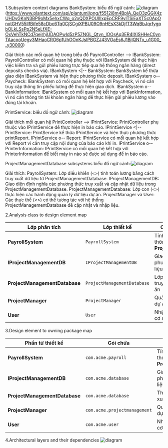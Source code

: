 1.Subsystem context diagrams
BankSystem:
biểu đồ ngữ cảnh: ![diagram](https://www.planttext.com/api/plantuml/png/T951JiCm44NtFiMeArZa0YnGYzeb4hGIgsoczj2OskDeFA7AsLXm9Aw0qoH2eB3qzv_tlyTV7v_hh2ZQnM24h2AV0i7g2Nj98S2Xpqfn1PXXaaR56BIQ17Qn3QadcewJP-EYPvzLi8ZJrGFoUNP9UYjHZyXueaYiMrGyOYPZPXvKrVtlHBY37Ii9g8zaKHnuVaqr7xfZz0fj9xOf24ZYI7BDpnr93qtg9CCboPbSpI-UBY3K9j5ibhekneuzWUPgO-w-Oy2VMVzEVyaJO40EZo-ahHzM3AxuijVIdTX1Yxrjo9wlt8NPVxTLW1jhAMTeHykL03TxGbSb3lsjCUkIC7pjDm000F__0m00)(https://www.planttext.com/api/plantuml/png/f5512i8m4BplA_QeO3zGGX4zUHDyGKnN3BP9oMx5ehxCWq_o2xQDXPOUlIIxpEpCRF9vlTSiEaXT5c0ApOnxtGHV55llfBife58cDbc6Tq0CjSCgiXPBU09O9nHEsX3kDjfT3WqBbJqrfygpbOLkLSsPp2N5eLfXE-OxVehTkNCd7qejrhjUDAOPwId5zP5ZNGL_Qtvn_lOOsAq3ER4IXISHHeC0ynTAacooUegv3MHaoCRO6p1UhOOnKJsIPBGZJ43VOaEs6J1BjIQNTx_u1G00__y30000)

Giải thích các mối quan hệ trong biểu đồ
PayrollController --> IBankSystem: PayrollController có mối quan hệ phụ thuộc với IBankSystem để thực hiện việc kiểm tra và gửi phiếu lương trực tiếp qua hệ thống ngân hàng (direct deposits checks via).
IBankSystem <|-- BankSystem: BankSystem kế thừa giao diện IBankSystem và hiện thực phương thức deposit.
IBankSystem o-- Paycheck: IBankSystem có mối quan hệ kết hợp với Paycheck, vì nó cần truy cập thông tin phiếu lương để thực hiện giao dịch.
IBankSystem o-- BankInformation: IBankSystem có mối quan hệ kết hợp với BankInformation, vì nó cần thông tin tài khoản ngân hàng để thực hiện gửi phiếu lương vào đúng tài khoản.

PrintService:
biểu đồ ngữ cảnh: ![diagram](https://www.planttext.com/api/plantuml/png/d5512i8m4BplA_QeO3zGGYbuyYRwWbXN2BH9sMoBehxCWq_o2wQ9WYqzUTeiCpipktazdgKNpT8rDLIrzXwtRAoidHLsTKsCIbMfAGgy0c8xu3jg7SjY2NU0q1AVT4MuYRDxujw4RahMgUQOwWh5HJvnZf_7nfuSDrgCir7w9z5NLIdV7Vp52pL1tPqlCx7-Tahyu45MZ2JfSOpH9C3qM5bMJAwGuz4mLP82UkHeuR4t6iPCTSkoqQum8RY0fuGpm5owaknn-DWt0000__y30000)

Giải thích mối quan hệ
PrintController --> IPrintService: PrintController phụ thuộc vào IPrintService để thực hiện in báo cáo.
IPrintService <|-- PrintService: PrintService kế thừa IPrintService và hiện thực phương thức printReport.
IPrintService o-- Report: IPrintService có mối quan hệ kết hợp với Report vì cần truy cập nội dung của báo cáo khi in.
IPrintService o-- PrinterInformation: IPrintService có mối quan hệ kết hợp với PrinterInformation để biết máy in nào sẽ được sử dụng để in báo cáo.

ProjectManagementDatabase subsystems
biểu đồ ngữ cảnh:![diagram](https://www.planttext.com/api/plantuml/png/r5D1JiCm4BplA_O84lb05KKLoeK3g5B40xRs4XavJkNTW2BeopZm9Bw0qmO4hOkGE76rPqOpixjlBwzBKOewT1x0U1B15OsnzxuPHRd3iZHzqFHGLVW4Y8Qy6JmfD-GfZcURsD-pqHlgU86DHXVQSzW2kA0SxyWmNgtsa6iAr7B7GUlBdLJBEd_LhEIyvCKGoTePc4DSeDtJlrA6ZKqUVsG5VgmFYTlF4euyazAQX5CXCgnbLyvSoR_94PFv5CNfE3l_g_gj76loDFYFFb9fluoQDBylNb5K-TLP81d38YoOt1C-E88ii7mkYjE3X3ofF-J4qxWfFi2IWvtEvnq00F__0m00)

Giải thích:
PayrollSystem: Lớp điều khiển (<<control>>) tính toán lương bằng cách truy xuất dữ liệu từ ProjectManagementDatabase.
IProjectManagementDB: Giao diện định nghĩa các phương thức truy xuất và cập nhật dữ liệu trong ProjectManagementDatabase.
ProjectManagementDatabase: Lớp con (<<subsystem>>) thực hiện các hành động quản lý dữ liệu dự án.
ProjectManager và User: Các thực thể (<<entity>>) có thể tương tác với hệ thống ProjectManagementDatabase để cập nhật và nhập liệu.

2.Analysis class to design element map

| **Lớp phân tích**              | **Lớp thiết kế**                            | **Chức năng trong thiết kế**                                         |
|-------------------------------|--------------------------------------------|--------------------------------------------------------------------|
| **PayrollSystem**              | `PayrollSystem`                            | Tính toán tiền lương dựa trên thông tin dự án từ **ProjectManagementDatabase** |
| **IProjectManagementDB**       | `IProjectManagementDB`                     | Giao diện định nghĩa các phương thức để thao tác dữ liệu dự án    |
| **ProjectManagementDatabase**  | `ProjectManagementDatabase`                | Lớp thực thi các phương thức truy xuất và lưu trữ dữ liệu dự án    |
| **ProjectManager**             | `ProjectManager`                           | Quản lý và cập nhật thông tin dự án trong hệ thống                 |
| **User**                       | `User`                                     | Nhập liệu thông tin dự án vào cơ sở dữ liệu                        |


3.Design element to owning package map

| **Phần tử thiết kế**            | **Gói chứa**                 | **Mô tả**                                                       |
|---------------------------------|------------------------------|------------------------------------------------------------------|
| **PayrollSystem**               | `com.acme.payroll`           | Tính toán tiền lương dựa trên thông tin từ **ProjectManagementDatabase** |
| **IProjectManagementDB**        | `com.acme.database`          | Giao diện định nghĩa các phương thức để thao tác dữ liệu dự án |
| **ProjectManagementDatabase**   | `com.acme.database`          | Thực thi các phương thức truy xuất và lưu trữ dữ liệu dự án    |
| **ProjectManager**              | `com.acme.projectmanagement` | Quản lý và cập nhật thông tin dự án trong hệ thống             |
| **User**                        | `com.acme.user`              | Nhập liệu thông tin dự án vào cơ sở dữ liệu                     |


4.Architectural layers and their dependencies
![diagram](https://www.planttext.com/api/plantuml/png/R91B2i9038RtSuguquKNS24-4Q68Y3r0c8bse4xh95MAU38N7iahE2r5hPfT_Z_vydZSxYCMz58SKjKnjBEEO3EVRiUhHJG7dIApKczXxOd92OhDN8GbURWegCDOpbCiusMtroYUDDaJnKn-wV92Wd7zP4qA3jEOesnlTHkM-qm7frNnuYReJ5fZDtGiY7_0CnGSwmhGfkv9Aki5OZnH8uJ-tzFw_U6_9GTWdP17BGndAudwKrErVgyn0AmpOZ31WftF3agDo9dg-Ky0003__mC0)

